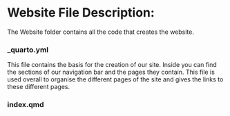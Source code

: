 # Website File Description:

The Website folder contains all the code that creates the website.

### _quarto.yml

This file contains the basis for the creation of our site. Inside you can find the sections of our navigation bar and the pages they contain. This file is used overall to organise the different pages of the site and gives the links to these different pages.

### index.qmd

